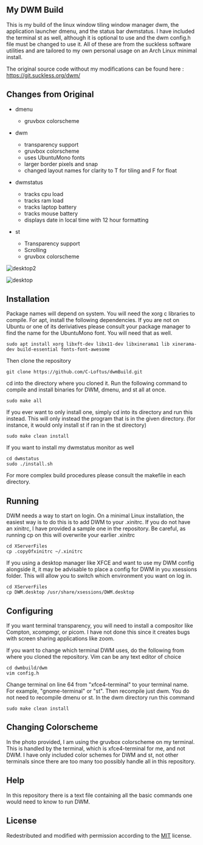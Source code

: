 


## My DWM Build
This is my build of the linux window tiling window manager dwm, the application launcher dmenu, and the status bar dwmstatus. I have included the terminal st as well, although it is optional to use and the dwm config.h file must be changed to use it. All of these 
are from the suckless software utilities and are tailored 
to my own personal usage on an Arch Linux minimal install. 

The original source code without my modifications 
can be found here : https://git.suckless.org/dwm/

## Changes from Original
* dmenu
  * gruvbox colorscheme
* dwm 
  * transparency support
  * gruvbox colorscheme
  * uses UbuntuMono fonts
  * larger border pixels and snap 
  * changed layout names for clarity to T for tiling and F for float
* dwmstatus
  * tracks cpu load
  * tracks ram load
  * tracks laptop battery
  * tracks mouse battery
  * displays date in local time with 12 hour formatting

* st
  * Transparency support
  * Scrolling
  * gruvbox colorscheme


![desktop2](https://user-images.githubusercontent.com/70598503/114765291-fccab200-9d32-11eb-9bea-8861ee2402ee.png)

![desktop](https://user-images.githubusercontent.com/70598503/114767341-81b6cb00-9d35-11eb-8201-cedd3e48986e.png)


## Installation
Package names will depend on system. You will need the xorg c libraries to compile. For apt, install the following dependencies. If you are not on Ubuntu or one of its deriviatives please consult your package manager to find the name for the UbuntuMono font. You will need that as well. 

```
sudo apt install xorg libxft-dev libx11-dev libxinerama1 lib xinerama-dev build-essential fonts-font-awesome
```

Then clone the repository
```
git clone https://github.com/C-Loftus/dwmBuild.git
```
cd into the directory where you cloned it. Run the following command to compile and install binaries for DWM, dmenu, and st all at once.
```
sudo make all
```

If you ever want to only install one, simply cd into its directory and run this instead. This will only instead the program that is in the given directory. (for instance, it would only install st if ran in the st directory)
```
sudo make clean install
```

If you want to install my dwmstatus monitor as well
```
cd dwmstatus
sudo ./install.sh
```
For more complex build procedures please consult the makefile in each directory.

## Running
DWM needs a way to start on login. On a minimal Linux installation, the easiest way is to do this is to add DWM to your .xinitrc. 
If you do not have an xinitrc, I have provided a sample one in the repository. Be careful, as running cp on this will overwrite your earlier .xinitrc
```
cd XServerFiles
cp .copyOfxinitrc ~/.xinitrc
```
If you using a desktop manager like XFCE and want to use my DWM config alongside it, it may be advisable to place a config for DWM in you xsessions folder. This will allow you to switch which environment you want on log in. 

```
cd XServerFiles
cp DWM.desktop /usr/share/xsessions/DWM.desktop
```
## Configuring
If you want terminal transparency, you will need to install a compositor like Compton, xcompmgr, or picom. I have not done this since it creates bugs with screen sharing applications like zoom.

If you want to change which terminal DWM uses, do the following from where you cloned the repository. Vim can be any text editor of choice
```
cd dwmbuild/dwm
vim config.h
```
Change terminal on line 64 from "xfce4-terminal" to your terminal name. For example, "gnome-terminal" or "st". Then recompile just dwm. You do not need to recompile dmenu or st. In the dwm directory run this command
```
sudo make clean install
```

## Changing Colorscheme
In the photo provided, I am using the gruvbox colorscheme on my terminal. This is handled by the terminal, which is xfce4-terminal for me, and not DWM. I have only included color schemes for DWM and st, not other terminals since there are too many too possibly handle all in this repository. 

## Help
In this repository there is a text file containing all the basic commands one would need to know to run DWM. 

## License
Redestributed and modified with permission according to the [MIT](https://choosealicense.com/licenses/mit/) license. 

